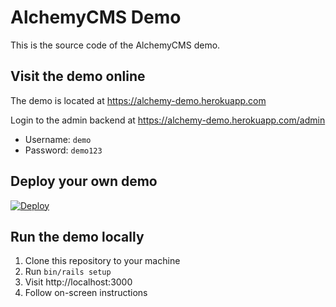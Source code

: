 # AlchemyCMS Demo

This is the source code of the AlchemyCMS demo.

## Visit the demo online

The demo is located at https://alchemy-demo.herokuapp.com

Login to the admin backend at https://alchemy-demo.herokuapp.com/admin

* Username: `demo`
* Password: `demo123`

## Deploy your own demo

[![Deploy](https://www.herokucdn.com/deploy/button.svg)](https://heroku.com/deploy)

## Run the demo locally

1. Clone this repository to your machine
2. Run `bin/rails setup`
3. Visit http://localhost:3000
4. Follow on-screen instructions
